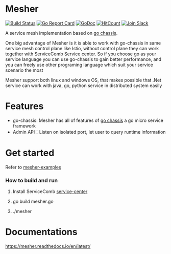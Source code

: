 # Mesher

[![Build Status](https://travis-ci.org/go-chassis/mesher.svg?branch=master)](https://travis-ci.org/go-chassis/mesher) [![Go Report Card](https://goreportcard.com/badge/github.com/go-chassis/mesher)](https://goreportcard.com/report/github.com/go-chassis/mesher) [![GoDoc](https://godoc.org/github.com/go-chassis/mesher?status.svg)](https://godoc.org/github.com/go-chassis/mesher) [![HitCount](http://hits.dwyl.io/go-chassis/mesher.svg)](http://hits.dwyl.io/go-chassis/mesher) [![Join Slack](https://img.shields.io/badge/Join-Slack-orange.svg)](https://join.slack.com/t/go-chassis/shared_invite/enQtMzk0MzAyMjEzNzEyLTRjOWE3NzNmN2IzOGZhMzZkZDFjODM1MDc5ZWI0YjcxYjM1ODNkY2RkNmIxZDdlOWI3NmQ0MTg3NzBkNGExZGU)

A service mesh implementation based on [go chassis](https://github.com/ServiceComb/go-chassis).

One big advantage of Mesher is it is able to 
work with go-chassis in same service mesh control plane like Istio, without control plane they can work 
together with ServiceComb Service center.
So if you choose go as your service language you can use go-chassis to gain better performance, and you can freely use 
other programing language which suit your service scenario the most

Mesher support both linux and windows OS, 
that makes possible that .Net service can work with java, go, python service in distributed system easily

# Features
- go-chassis: Mesher has all of features of [go chassis](https://github.com/ServiceComb/go-chassis)
a go micro service framework
- Admin API：Listen on isolated port, let user to query runtime information 


# Get started
Refer to [mesher-examples](https://github.com/go-chassis/mesher-examples)

### How to build and run

1. Install ServiceComb [service-center](https://github.com/ServiceComb/service-center/releases)

2. go build mesher.go

3. ./mesher

# Documentations

https://mesher.readthedocs.io/en/latest/